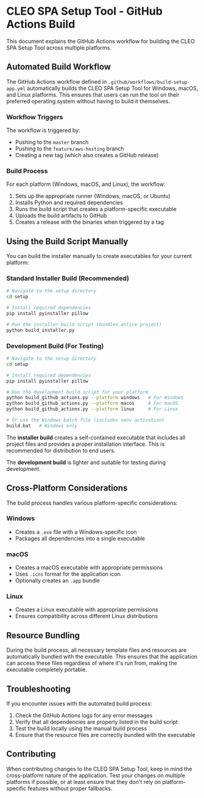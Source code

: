 # CLEO SPA Setup Tool - GitHub Actions Build

This document explains the GitHub Actions workflow for building the CLEO SPA Setup Tool across multiple platforms.

## Automated Build Workflow

The GitHub Actions workflow defined in `.github/workflows/build-setup-app.yml` automatically builds the CLEO SPA Setup Tool for Windows, macOS, and Linux platforms. This ensures that users can run the tool on their preferred operating system without having to build it themselves.

### Workflow Triggers

The workflow is triggered by:

- Pushing to the `master` branch
- Pushing to the `feature/aws-hosting` branch
- Creating a new tag (which also creates a GitHub release)

### Build Process

For each platform (Windows, macOS, and Linux), the workflow:

1. Sets up the appropriate runner (Windows, macOS, or Ubuntu)
2. Installs Python and required dependencies
3. Runs the build script that creates a platform-specific executable
4. Uploads the build artifacts to GitHub
5. Creates a release with the binaries when triggered by a tag

## Using the Build Script Manually

You can build the installer manually to create executables for your current platform:

### Standard Installer Build (Recommended)

```bash
# Navigate to the setup directory
cd setup

# Install required dependencies
pip install pyinstaller pillow

# Run the installer build script (bundles entire project)
python build_installer.py
```

### Development Build (For Testing)

```bash
# Navigate to the setup directory
cd setup

# Install required dependencies
pip install pyinstaller pillow

# Run the development build script for your platform
python build_github_actions.py --platform windows   # For Windows
python build_github_actions.py --platform macos     # For macOS
python build_github_actions.py --platform linux     # For Linux

# Or use the Windows batch file (includes venv activation)
build.bat   # Windows only
```

The **installer build** creates a self-contained executable that includes all project files and provides a proper installation interface. This is recommended for distribution to end users.

The **development build** is lighter and suitable for testing during development.

## Cross-Platform Considerations

The build process handles various platform-specific considerations:

### Windows

- Creates a `.exe` file with a Windows-specific icon
- Packages all dependencies into a single executable

### macOS

- Creates a macOS executable with appropriate permissions
- Uses `.icns` format for the application icon
- Optionally creates an `.app` bundle

### Linux

- Creates a Linux executable with appropriate permissions
- Ensures compatibility across different Linux distributions

## Resource Bundling

During the build process, all necessary template files and resources are automatically bundled with the executable. This ensures that the application can access these files regardless of where it's run from, making the executable completely portable.

## Troubleshooting

If you encounter issues with the automated build process:

1. Check the GitHub Actions logs for any error messages
2. Verify that all dependencies are properly listed in the build script
3. Test the build locally using the manual build process
4. Ensure that the resource files are correctly bundled with the executable

## Contributing

When contributing changes to the CLEO SPA Setup Tool, keep in mind the cross-platform nature of the application. Test your changes on multiple platforms if possible, or at least ensure that they don't rely on platform-specific features without proper fallbacks.
